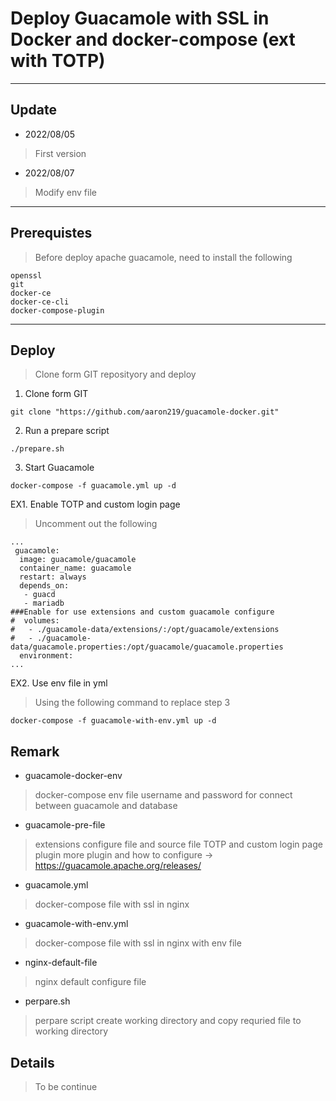 # Deploy Guacamole with SSL in Docker and docker-compose (ext with TOTP)

---

## Update

- 2022/08/05

> First version

- 2022/08/07

> Modify env file

---

## Prerequistes

> Before deploy apache guacamole, need to install the following

```
openssl
git
docker-ce
docker-ce-cli
docker-compose-plugin
```

---

## Deploy

> Clone form GIT reposityory and deploy

1. Clone form GIT

```
git clone "https://github.com/aaron219/guacamole-docker.git"
```

2. Run a prepare script

```
./prepare.sh
```

3. Start Guacamole

```
docker-compose -f guacamole.yml up -d
```

EX1. Enable TOTP and custom login page

> Uncomment out the following

```
...
 guacamole:
  image: guacamole/guacamole
  container_name: guacamole
  restart: always
  depends_on:
   - guacd
   - mariadb
###Enable for use extensions and custom guacamole configure
#  volumes:
#   - ./guacamole-data/extensions/:/opt/guacamole/extensions
#   - ./guacamole-data/guacamole.properties:/opt/guacamole/guacamole.properties
  environment:
...
```

EX2. Use env file in yml

> Using the following command to replace step 3

```
docker-compose -f guacamole-with-env.yml up -d
```

## Remark

- guacamole-docker-env

> docker-compose env file
> username and password for connect between guacamole and database

- guacamole-pre-file

> extensions configure file and source file
> TOTP and custom login page plugin
> more plugin and how to configure -> https://guacamole.apache.org/releases/

- guacamole.yml

> docker-compose file
> with ssl in nginx

- guacamole-with-env.yml

> docker-compose file
> with ssl in nginx
> with env file

- nginx-default-file

> nginx default configure file

- perpare.sh

> perpare script
> create working directory and copy requried file to working directory

## Details

> To be continue
